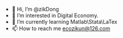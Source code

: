 - 👋 Hi, I’m @zikDong
- 👀 I’m interested in Digital Economy.
- 🌱 I’m currently learning Matlab\Stata\LaTex
- 📫 How to reach me ecozikun@126.com

<!---
zikDong/zikDong is a ✨ special ✨ repository because its `README.md` (this file) appears on your GitHub profile.
You can click the Preview link to take a look at your changes.
--->
